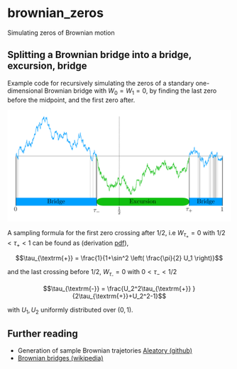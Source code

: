 # brownian_zeros
Simulating zeros of Brownian motion
## Splitting a Brownian bridge into a bridge, excursion, bridge
Example code for recursively simulating the zeros of a standary one-dimensional Brownian bridge with $W_0=W_1=0$, by finding the last zero before the midpoint, and the first zero after.

![Finding the last zero crossing before the midpoint, and the first crossing after](./figs/illustration.png)

A sampling formula for the first zero crossing after $1/2$, i.e $W_{\tau_{\textrm{+}}}=0$ with $1/2 < \tau_{\textrm{+}} < 1$ can be found as (derivation [pdf](./brownian_zeros.pdf)),
```math
\tau_{\textrm{+}} = \frac{1}{1+\sin^2 \left( \frac{\pi}{2} U_1 \right)}
```
and the last crossing before $1/2$, $W_{\tau_{\textrm{-}}}=0$ with $0<\tau_{-}<1/2$
```math
\tau_{\textrm{-}} = \frac{U_2^2\tau_{\textrm{+}} }{2\tau_{\textrm{+}}+U_2^2-1}
```
with $U_1,U_2$ uniformly distributed over $(0,1)$.

## Further reading
* Generation of sample Brownian trajetories [Aleatory (github)](https://github.com/quantgirluk/aleatory)
* [Brownian bridges (wikipedia)](https://en.m.wikipedia.org/wiki/Brownian_bridge)